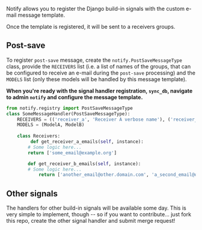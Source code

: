 Notify allows you to register the Django build-in signals with the custom e-mail message template.

Once the template is registered, it will be sent to a receivers groups.


Post-save
------
To register `post-save` message, create the `notify.PostSaveMessageType`
class, provide the `RECEIVERS` list (i.e. a list of names of the groups, that
can be configured to receive an e-mail during the `post-save` processing) and 
the `MODELS` list (only these models will be handled by this message template).

**When you're ready with the signal handler registration, `sync_db`, navigate to 
admin `notify` and configure the message template.**

```python
from notify.registry import PostSaveMessageType
class SomeMessageHandler(PostSaveMessageType):
    RECEIVERS = (('receiver_a', 'Receiver A verbose name'), ('receiver_b', 'Receiver B verbose name'))
    MODELS = (ModelA, ModelB)
				
    class Receivers:
         def get_receiver_a_emails(self, instance):
	    # Some logic here...	
	    return ['some_email@example.org']

        def get_receiver_b_emails(self, instance):
	    # Some logic here...	
            return ['another_email@other.domain.com', 'a_second_email@other.com']
``` 

Other signals
------
The handlers for other build-in signals will be available some day. This is very
simple to implement, though -- so if you want to contribute... just fork this repo,
create the other signal handler and submit merge request!